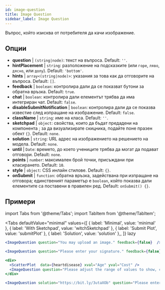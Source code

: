 ```yaml
---
id: image-question 
title: Image Question
sidebar_label: Image Question
---
```


Въпрос, който изисква от потребителя да качи изображение.

## Опции

* __question__ | `(string|node)`: текст на въпроса. Default: `''`.
* __hintPlacement__ | `string`: разположение на подсказките (или `горе`, `ляво`, `дясно`, или `долу`). Default: `'bottom'`.
* __hints__ | `array<(string|node)>`: указания за това как да отговорите на въпроса. Default: `[]`.
* __feedback__ | `boolean`: контролира дали да се показват бутони за обратна връзка. Default: `true`.
* __chat__ | `boolean`: контролира дали елементът трябва да има интегриран чат. Default: `false`.
* __disableSubmitNotification__ | `boolean`: контролира дали да се показва известие след изпращане на изображение. Default: `false`.
* __className__ | `string`: име на класа. Default: `''`.
* __sketchpad__ | `object`: свойства, които да бъдат предадени на компонента <Sketchpad />; за да визуализирате скицника, подайте поне празен обект `{}`. Default: `none`.
* __solution__ | `string`: URL адрес на изображението на решението на модела. Default: `none`.
* __until__ | `Date`: времето, до което учениците трябва да могат да подават отговори. Default: `none`.
* __points__ | `number`: максимален брой точки, присъждани при класирането. Default: `10`.
* __style__ | `object`: CSS инлайн стилове. Default: `{}`.
* __onSubmit__ | `function`: обратна връзка, задействана при изпращане на отговора; единственият параметър е `boolean`, който показва дали елементите са поставени в правилен ред. Default: `onSubmit() {}`.


## Примери

import Tabs from '@theme/Tabs';
import TabItem from '@theme/TabItem';

<Tabs
    defaultValue="minimal"
    values={[
        { label: 'Minimal', value: 'minimal' },
        { label: 'With Sketchpad', value: 'witchSketchpad' },
        { label: 'Submit Plot', value: 'submitPlot' },
        { label: 'Solution', value: 'solution' },,
    ]}
    lazy
>

<TabItem value="minimal">

```jsx live
<ImageQuestion question="You may upload an image." feedback={false}  />
```
</TabItem>

<TabItem value="witchSketchpad">

```jsx live
<ImageQuestion question="Please enter your signature." feedback={false} sketchpad={{ canvasHeight: 300}} />
```

</TabItem>

<TabItem value="submitPlot">

```jsx live
<div>
  <ScatterPlot  data={heartdisease} xval="Age" yval="Cost" />
  <ImageQuestion question="Please adjust the range of values to show, change the axis labels and title of the plot, and submit your result." />
</div>
```
</TabItem>

<TabItem value="solution">

```jsx live
<ImageQuestion solution="https://bit.ly/3utaXOb" question="Please enter the Greek letter 'Gamma'." feedback={false} sketchpad={{ canvasHeight: 300}} />
```
</TabItem>

</Tabs>
